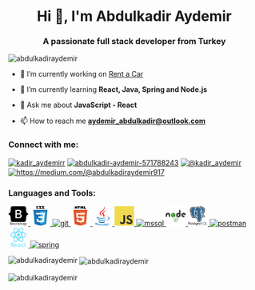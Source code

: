 <h1 align="center">Hi 👋, I'm Abdulkadir Aydemir</h1>
<h3 align="center">A passionate full stack developer from Turkey</h3>

<p align="left"> <img src="https://komarev.com/ghpvc/?username=abdulkadiraydemir&label=Profile%20views&color=0e75b6&style=flat" alt="abdulkadiraydemir" /> </p>

- 🔭 I’m currently working on [Rent a Car](https://github.com/esrasrtkara/rentACar)
- 🌱 I’m currently learning **React, Java, Spring and Node.js**

- 💬 Ask me about **JavaScript - React**

- 📫 How to reach me **aydemir_abdulkadir@outlook.com**

<h3 align="left">Connect with me:</h3>
<p align="left">
<a href="https://twitter.com/kadir_aydemirr" target="blank"><img align="center" src="https://raw.githubusercontent.com/rahuldkjain/github-profile-readme-generator/master/src/images/icons/Social/twitter.svg" alt="kadir_aydemirr" height="30" width="40" /></a>
<a href="https://linkedin.com/in/abdulkadir-aydemir-571788243" target="blank"><img align="center" src="https://raw.githubusercontent.com/rahuldkjain/github-profile-readme-generator/master/src/images/icons/Social/linked-in-alt.svg" alt="abdulkadir-aydemir-571788243" height="30" width="40" /></a>
<a href="https://www.hackerrank.com/@kadir_aydemir" target="blank"><img align="center" src="https://raw.githubusercontent.com/rahuldkjain/github-profile-readme-generator/master/src/images/icons/Social/hackerrank.svg" alt="@kadir_aydemir" height="30" width="40" /></a>
<a href="https://medium.com/@abdulkadiraydemir917" target="blank"><img align="center" src="https://raw.githubusercontent.com/rahuldkjain/github-profile-readme-generator/master/src/images/icons/Social/medium.svg" alt="https://medium.com/@abdulkadiraydemir917" height="30" width="40" /></a>
</p>

<h3 align="left">Languages and Tools:</h3>
<p align="left"> <a href="https://getbootstrap.com" target="_blank" rel="noreferrer"> <img src="https://raw.githubusercontent.com/devicons/devicon/master/icons/bootstrap/bootstrap-plain-wordmark.svg" alt="bootstrap" width="40" height="40"/> </a> <a href="https://www.w3schools.com/css/" target="_blank" rel="noreferrer"> <img src="https://raw.githubusercontent.com/devicons/devicon/master/icons/css3/css3-original-wordmark.svg" alt="css3" width="40" height="40"/> </a> <a href="https://git-scm.com/" target="_blank" rel="noreferrer"> <img src="https://www.vectorlogo.zone/logos/git-scm/git-scm-icon.svg" alt="git" width="40" height="40"/> </a> <a href="https://www.w3.org/html/" target="_blank" rel="noreferrer"> <img src="https://raw.githubusercontent.com/devicons/devicon/master/icons/html5/html5-original-wordmark.svg" alt="html5" width="40" height="40"/> </a> <a href="https://www.java.com" target="_blank" rel="noreferrer"> <img src="https://raw.githubusercontent.com/devicons/devicon/master/icons/java/java-original.svg" alt="java" width="40" height="40"/> </a> <a href="https://developer.mozilla.org/en-US/docs/Web/JavaScript" target="_blank" rel="noreferrer"> <img src="https://raw.githubusercontent.com/devicons/devicon/master/icons/javascript/javascript-original.svg" alt="javascript" width="40" height="40"/> </a> <a href="https://www.microsoft.com/en-us/sql-server" target="_blank" rel="noreferrer"> <img src="https://www.svgrepo.com/show/303229/microsoft-sql-server-logo.svg" alt="mssql" width="40" height="40"/> </a> <a href="https://nodejs.org" target="_blank" rel="noreferrer"> <img src="https://raw.githubusercontent.com/devicons/devicon/master/icons/nodejs/nodejs-original-wordmark.svg" alt="nodejs" width="40" height="40"/> </a> <a href="https://www.postgresql.org" target="_blank" rel="noreferrer"> <img src="https://raw.githubusercontent.com/devicons/devicon/master/icons/postgresql/postgresql-original-wordmark.svg" alt="postgresql" width="40" height="40"/> </a> <a href="https://postman.com" target="_blank" rel="noreferrer"> <img src="https://www.vectorlogo.zone/logos/getpostman/getpostman-icon.svg" alt="postman" width="40" height="40"/> </a> <a href="https://reactjs.org/" target="_blank" rel="noreferrer"> <img src="https://raw.githubusercontent.com/devicons/devicon/master/icons/react/react-original-wordmark.svg" alt="react" width="40" height="40"/> </a> <a href="https://spring.io/" target="_blank" rel="noreferrer"> <img src="https://www.vectorlogo.zone/logos/springio/springio-icon.svg" alt="spring" width="40" height="40"/> </a> </p>
<p><img align="left" src="https://github-readme-stats.vercel.app/api/top-langs?username=abdulkadiraydemir&show_icons=true&locale=en&layout=compact" alt="abdulkadiraydemir" /></p>

<p>&nbsp;<img align="center" src="https://github-readme-stats.vercel.app/api?username=abdulkadiraydemir&show_icons=true&locale=en" alt="abdulkadiraydemir" /></p>

<p><img align="center" src="https://github-readme-streak-stats.herokuapp.com/?user=abdulkadiraydemir&" alt="abdulkadiraydemir" /></p>

